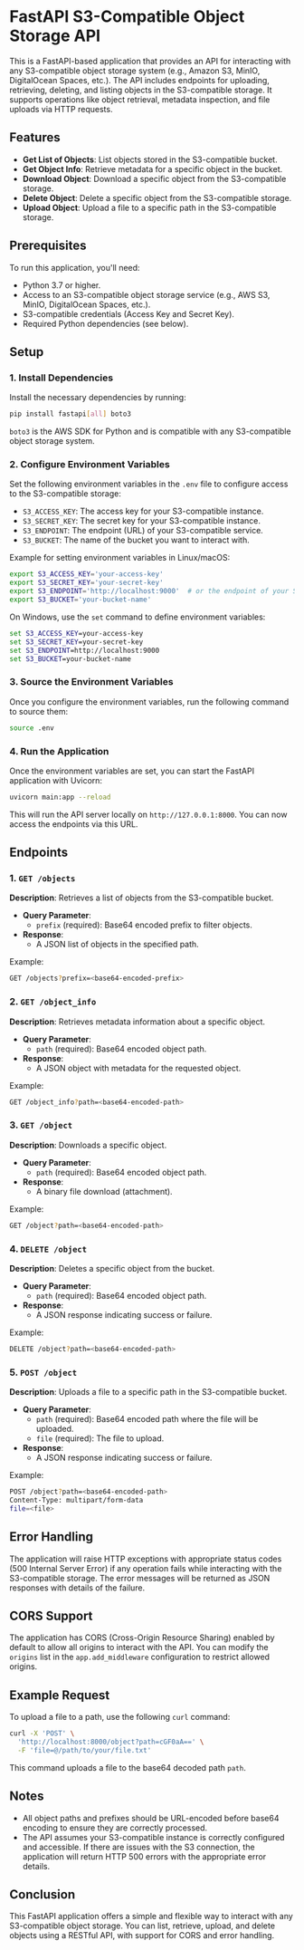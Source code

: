 # FastAPI S3-Compatible Object Storage API

This is a FastAPI-based application that provides an API for interacting with any S3-compatible object storage system (e.g., Amazon S3, MinIO, DigitalOcean Spaces, etc.). The API includes endpoints for uploading, retrieving, deleting, and listing objects in the S3-compatible storage. It supports operations like object retrieval, metadata inspection, and file uploads via HTTP requests.

## Features

- **Get List of Objects**: List objects stored in the S3-compatible bucket.
- **Get Object Info**: Retrieve metadata for a specific object in the bucket.
- **Download Object**: Download a specific object from the S3-compatible storage.
- **Delete Object**: Delete a specific object from the S3-compatible storage.
- **Upload Object**: Upload a file to a specific path in the S3-compatible storage.

## Prerequisites

To run this application, you'll need:

- Python 3.7 or higher.
- Access to an S3-compatible object storage service (e.g., AWS S3, MinIO, DigitalOcean Spaces, etc.).
- S3-compatible credentials (Access Key and Secret Key).
- Required Python dependencies (see below).

## Setup

### 1. Install Dependencies

Install the necessary dependencies by running:

```bash
pip install fastapi[all] boto3
```

`boto3` is the AWS SDK for Python and is compatible with any S3-compatible object storage system.

### 2. Configure Environment Variables

Set the following environment variables in the `.env` file to configure access to the S3-compatible storage:

- `S3_ACCESS_KEY`: The access key for your S3-compatible instance.
- `S3_SECRET_KEY`: The secret key for your S3-compatible instance.
- `S3_ENDPOINT`: The endpoint (URL) of your S3-compatible service.
- `S3_BUCKET`: The name of the bucket you want to interact with.

Example for setting environment variables in Linux/macOS:

```bash
export S3_ACCESS_KEY='your-access-key'
export S3_SECRET_KEY='your-secret-key'
export S3_ENDPOINT='http://localhost:9000'  # or the endpoint of your S3-compatible service
export S3_BUCKET='your-bucket-name'
```

On Windows, use the `set` command to define environment variables:

```cmd
set S3_ACCESS_KEY=your-access-key
set S3_SECRET_KEY=your-secret-key
set S3_ENDPOINT=http://localhost:9000
set S3_BUCKET=your-bucket-name
```

### 3. Source the Environment Variables
Once you configure the environment variables, run the following command to source them:

```bash
source .env
```

### 4. Run the Application

Once the environment variables are set, you can start the FastAPI application with Uvicorn:

```bash
uvicorn main:app --reload
```

This will run the API server locally on `http://127.0.0.1:8000`. You can now access the endpoints via this URL.

## Endpoints

### 1. `GET /objects`
**Description**: Retrieves a list of objects from the S3-compatible bucket.

- **Query Parameter**: 
  - `prefix` (required): Base64 encoded prefix to filter objects.
- **Response**: 
  - A JSON list of objects in the specified path.

Example:

```bash
GET /objects?prefix=<base64-encoded-prefix>
```

### 2. `GET /object_info`
**Description**: Retrieves metadata information about a specific object.

- **Query Parameter**:
  - `path` (required): Base64 encoded object path.
- **Response**: 
  - A JSON object with metadata for the requested object.

Example:

```bash
GET /object_info?path=<base64-encoded-path>
```

### 3. `GET /object`
**Description**: Downloads a specific object.

- **Query Parameter**:
  - `path` (required): Base64 encoded object path.
- **Response**: 
  - A binary file download (attachment).

Example:

```bash
GET /object?path=<base64-encoded-path>
```

### 4. `DELETE /object`
**Description**: Deletes a specific object from the bucket.

- **Query Parameter**:
  - `path` (required): Base64 encoded object path.
- **Response**: 
  - A JSON response indicating success or failure.

Example:

```bash
DELETE /object?path=<base64-encoded-path>
```

### 5. `POST /object`
**Description**: Uploads a file to a specific path in the S3-compatible bucket.

- **Query Parameter**:
  - `path` (required): Base64 encoded path where the file will be uploaded.
  - `file` (required): The file to upload.
- **Response**:
  - A JSON response indicating success or failure.

Example:

```bash
POST /object?path=<base64-encoded-path>
Content-Type: multipart/form-data
file=<file>
```

## Error Handling

The application will raise HTTP exceptions with appropriate status codes (500 Internal Server Error) if any operation fails while interacting with the S3-compatible storage. The error messages will be returned as JSON responses with details of the failure.

## CORS Support

The application has CORS (Cross-Origin Resource Sharing) enabled by default to allow all origins to interact with the API. You can modify the `origins` list in the `app.add_middleware` configuration to restrict allowed origins.

## Example Request

To upload a file to a path, use the following `curl` command:

```bash
curl -X 'POST' \
  'http://localhost:8000/object?path=cGF0aA==' \
  -F 'file=@/path/to/your/file.txt'
```

This command uploads a file to the base64 decoded path `path`.

## Notes

- All object paths and prefixes should be URL-encoded before base64 encoding to ensure they are correctly processed.
- The API assumes your S3-compatible instance is correctly configured and accessible. If there are issues with the S3 connection, the application will return HTTP 500 errors with the appropriate error details.

## Conclusion

This FastAPI application offers a simple and flexible way to interact with any S3-compatible object storage. You can list, retrieve, upload, and delete objects using a RESTful API, with support for CORS and error handling.